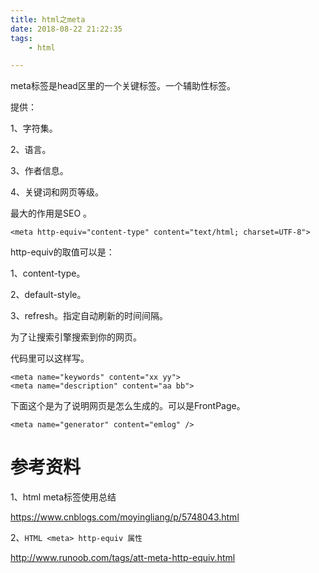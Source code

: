 ```yaml
---
title: html之meta
date: 2018-08-22 21:22:35
tags:
	- html

---
```




meta标签是head区里的一个关键标签。一个辅助性标签。



提供：

1、字符集。

2、语言。

3、作者信息。

4、关键词和网页等级。

最大的作用是SEO 。

```
<meta http-equiv="content-type" content="text/html; charset=UTF-8">
```



http-equiv的取值可以是：

1、content-type。

2、default-style。

3、refresh。指定自动刷新的时间间隔。



为了让搜索引擎搜索到你的网页。

代码里可以这样写。

```
<meta name="keywords" content="xx yy">
<meta name="description" content="aa bb">
```



下面这个是为了说明网页是怎么生成的。可以是FrontPage。

```
<meta name="generator" content="emlog" />
```



# 参考资料

1、html meta标签使用总结

https://www.cnblogs.com/moyingliang/p/5748043.html

2、`HTML <meta> http-equiv 属性`

http://www.runoob.com/tags/att-meta-http-equiv.html